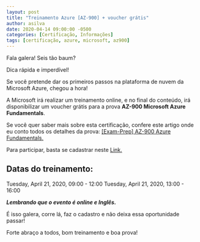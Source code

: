 ```yaml
---
layout: post
title: "Treinamento Azure [AZ-900] + voucher grátis"
author: asilva
date: 2020-04-14 09:00:00 -0500
categories: [Certificação, Informações]
tags: [certificação, azure, microsoft, az900]
---
```


Fala galera! Seis tão baum?

Dica rápida e imperdível!

Se você pretende dar os primeiros passos na plataforma de nuvem da Microsoft Azure, chegou a hora!

A Microsoft irá realizar um treinamento online, e no final do conteúdo, irá disponibilizar um voucher grátis para a prova **AZ-900 Microsoft Azure Fundamentals**.

Se você quer saber mais sobre esta certificação, confere este artigo onde eu conto todos os detalhes da prova: [[Exam-Prep] AZ-900 Azure Fundamentals.](https://unicast.com.br/posts/exam-prep-az-900-azure-fundamentals/)

Para participar, basta se cadastrar neste <a href="https://info.microsoft.com/CE-AzureINFRA-WBNR-FY20-04Apr-21-MicrosoftAzureVirtualTrainingDayFundamentalsMaster-SRDEM17525_LP01Registration-ForminBody.html" target="_blank">Link.</a>

## **Datas do treinamento:**

Tuesday, April 21, 2020, 09:00 - 12:00
Tuesday, April 21, 2020, 13:00 - 16:00

***Lembrando que o evento é online e Inglês.***

É isso galera, corre lá, faz o cadastro e não deixa essa oportunidade passar!

Forte abraço a todos, bom treinamento e boa prova!
